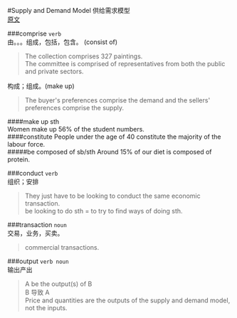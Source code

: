 #Supply and Demand Model
供给需求模型  
[原文](http://www.kekenet.com/read/202005/610812.shtml)

###comprise
`verb`  
由。。。组成，包括，包含。 (consist of) 
> The collection comprises 327 paintings.   
> The committee is comprised of representatives from both the public and private sectors.  

构成；组成。(make up)
>The buyer's preferences comprise the demand and the sellers' preferences comprise the supply.  

####make up sth  
Women make up 56% of the student numbers.  
####constitute
People under the age of 40 constitute the majority of the labour force.  
#####be composed of sb/sth
Around 15% of our diet is composed of protein.

###conduct
`verb`  
组织；安排
>They just have to be looking to conduct the same economic transaction.  
> be looking to do sth = to try to find ways of doing sth.

###transaction
`noun`  
交易，业务，买卖。  
> commercial transactions.

###output
`verb noun`  
输出产出  
> A be the output(s) of B  
> B 导致 A  
> Price and quantities are the outputs of the supply and demand model, not the inputs.  

